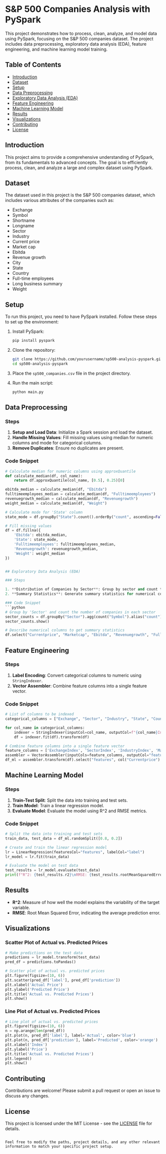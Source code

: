 # S&P 500 Companies Analysis with PySpark

This project demonstrates how to process, clean, analyze, and model data using PySpark, focusing on the S&P 500 companies dataset. The project includes data preprocessing, exploratory data analysis (EDA), feature engineering, and machine learning model training.

## Table of Contents

- [Introduction](#introduction)
- [Dataset](#dataset)
- [Setup](#setup)
- [Data Preprocessing](#data-preprocessing)
- [Exploratory Data Analysis (EDA)](#exploratory-data-analysis-eda)
- [Feature Engineering](#feature-engineering)
- [Machine Learning Model](#machine-learning-model)
- [Results](#results)
- [Visualizations](#visualizations)
- [Contributing](#contributing)
- [License](#license)

## Introduction

This project aims to provide a comprehensive understanding of PySpark, from its fundamentals to advanced concepts. The goal is to efficiently process, clean, and analyze a large and complex dataset using PySpark.

## Dataset

The dataset used in this project is the S&P 500 companies dataset, which includes various attributes of the companies such as:
- Exchange
- Symbol
- Shortname
- Longname
- Sector
- Industry
- Current price
- Market cap
- Ebitda
- Revenue growth
- City
- State
- Country
- Full-time employees
- Long business summary
- Weight

## Setup

To run this project, you need to have PySpark installed. Follow these steps to set up the environment:

1. Install PySpark:
    ```sh
    pip install pyspark
    ```

2. Clone the repository:
    ```sh
    git clone https://github.com/yourusername/sp500-analysis-pyspark.git
    cd sp500-analysis-pyspark
    ```

3. Place the `sp500_companies.csv` file in the project directory.

4. Run the main script:
    ```sh
    python main.py
    ```

## Data Preprocessing

### Steps

1. **Setup and Load Data**: Initialize a Spark session and load the dataset.
2. **Handle Missing Values**: Fill missing values using median for numeric columns and mode for categorical columns.
3. **Remove Duplicates**: Ensure no duplicates are present.

### Code Snippet
```python
# Calculate median for numeric columns using approxQuantile
def calculate_median(df, col_name):
    return df.approxQuantile(col_name, [0.5], 0.25)[0]

ebitda_median = calculate_median(df, "Ebitda")
fulltimeemployees_median = calculate_median(df, "Fulltimeemployees")
revenuegrowth_median = calculate_median(df, "Revenuegrowth")
weight_median = calculate_median(df, "Weight")

# Calculate mode for 'State' column
state_mode = df.groupBy("State").count().orderBy("count", ascending=False).first()[0]

# Fill missing values
df = df.fillna({
    'Ebitda': ebitda_median,
    'State': state_mode,
    'Fulltimeemployees': fulltimeemployees_median,
    'Revenuegrowth': revenuegrowth_median,
    'Weight': weight_median
})


## Exploratory Data Analysis (EDA)

### Steps

1. **Distribution of Companies by Sector**: Group by sector and count the number of companies in each sector.
2. **Summary Statistics**: Generate summary statistics for numerical columns.

### Code Snippet
```python
# Group by 'Sector' and count the number of companies in each sector
sector_counts = df.groupBy("Sector").agg(count("Symbol").alias("count")).orderBy("count", ascending=False)
sector_counts.show()

# Describe numerical columns to get summary statistics
df.select("Currentprice", "Marketcap", "Ebitda", "Revenuegrowth", "Fulltimeemployees", "Weight").describe().show()
```

## Feature Engineering

### Steps

1. **Label Encoding**: Convert categorical columns to numeric using `StringIndexer`.
2. **Vector Assembler**: Combine feature columns into a single feature vector.

### Code Snippet
```python
# List of columns to be indexed
categorical_columns = ["Exchange", "Sector", "Industry", "State", "Country"]

for col_name in categorical_columns:
    indexer = StringIndexer(inputCol=col_name, outputCol=f"{col_name}Index")
    df = indexer.fit(df).transform(df)

# Combine feature columns into a single feature vector
feature_columns = ['ExchangeIndex', 'SectorIndex', 'IndustryIndex', 'Marketcap', 'Ebitda', 'Revenuegrowth', 'StateIndex', 'CountryIndex', 'Fulltimeemployees', 'Weight']
assembler = VectorAssembler(inputCols=feature_columns, outputCol="features")
df_ml = assembler.transform(df).select("features", col("Currentprice").alias("label"))
```

## Machine Learning Model

### Steps

1. **Train-Test Split**: Split the data into training and test sets.
2. **Train Model**: Train a linear regression model.
3. **Evaluate Model**: Evaluate the model using R^2 and RMSE metrics.

### Code Snippet
```python
# Split the data into training and test sets
train_data, test_data = df_ml.randomSplit([0.8, 0.2])

# Create and train the linear regression model
lr = LinearRegression(featuresCol="features", labelCol="label")
lr_model = lr.fit(train_data)

# Evaluate the model on test data
test_results = lr_model.evaluate(test_data)
print(f"R^2: {test_results.r2}\nRMSE: {test_results.rootMeanSquaredError}")
```

## Results

- **R^2**: Measure of how well the model explains the variability of the target variable.
- **RMSE**: Root Mean Squared Error, indicating the average prediction error.

## Visualizations

### Scatter Plot of Actual vs. Predicted Prices
```python
# Make predictions on the test data
predictions = lr_model.transform(test_data)
pred_df = predictions.toPandas()

# Scatter plot of actual vs. predicted prices
plt.figure(figsize=(10, 6))
plt.scatter(pred_df['label'], pred_df['prediction'])
plt.xlabel('Actual Price')
plt.ylabel('Predicted Price')
plt.title('Actual vs. Predicted Prices')
plt.show()
```

### Line Plot of Actual vs. Predicted Prices
```python
# Line plot of actual vs. predicted prices
plt.figure(figsize=(10, 6))
n = np.arange(len(pred_df))
plt.plot(n, pred_df['label'], label='Actual', color='blue')
plt.plot(n, pred_df['prediction'], label='Predicted', color='orange')
plt.xlabel('Index')
plt.ylabel('Price')
plt.title('Actual vs. Predicted Prices')
plt.legend()
plt.show()
```

## Contributing

Contributions are welcome! Please submit a pull request or open an issue to discuss any changes.

## License

This project is licensed under the MIT License - see the [LICENSE](LICENSE) file for details.
```

Feel free to modify the paths, project details, and any other relevant information to match your specific project setup.
